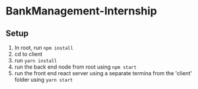 # BankManagement-Internship

## Setup
1) In root, run `npm install`
2) cd to client
3) run `yarn install`
4) run the back end node from root using `npm start`
5) run the front end react server using a separate termina from the 'client' folder using `yarn start`
